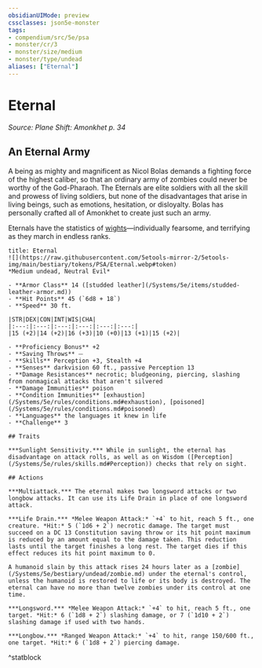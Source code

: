 ```yaml
---
obsidianUIMode: preview
cssclasses: json5e-monster
tags:
- compendium/src/5e/psa
- monster/cr/3
- monster/size/medium
- monster/type/undead
aliases: ["Eternal"]
---
```

# Eternal
*Source: Plane Shift: Amonkhet p. 34*  

## An Eternal Army

A being as mighty and magnificent as Nicol Bolas demands a fighting force of the highest caliber, so that an ordinary army of zombies could never be worthy of the God-Pharaoh. The Eternals are elite soldiers with all the skill and prowess of living soldiers, but none of the disadvantages that arise in living beings, such as emotions, hesitation, or disloyalty. Bolas has personally crafted all of Amonkhet to create just such an army.

Eternals have the statistics of [wights](/Systems/5e/bestiary/undead/wight.md)—individually fearsome, and terrifying as they march in endless ranks.

```ad-statblock
title: Eternal
![](https://raw.githubusercontent.com/5etools-mirror-2/5etools-img/main/bestiary/tokens/PSA/Eternal.webp#token)
*Medium undead, Neutral Evil*

- **Armor Class** 14 ([studded leather](/Systems/5e/items/studded-leather-armor.md))
- **Hit Points** 45 (`6d8 + 18`)
- **Speed** 30 ft.

|STR|DEX|CON|INT|WIS|CHA|
|:---:|:---:|:---:|:---:|:---:|:---:|
|15 (+2)|14 (+2)|16 (+3)|10 (+0)|13 (+1)|15 (+2)|

- **Proficiency Bonus** +2
- **Saving Throws** ⏤
- **Skills** Perception +3, Stealth +4
- **Senses** darkvision 60 ft., passive Perception 13
- **Damage Resistances** necrotic; bludgeoning, piercing, slashing from nonmagical attacks that aren't silvered
- **Damage Immunities** poison
- **Condition Immunities** [exhaustion](/Systems/5e/rules/conditions.md#exhaustion), [poisoned](/Systems/5e/rules/conditions.md#poisoned)
- **Languages** the languages it knew in life
- **Challenge** 3

## Traits

***Sunlight Sensitivity.*** While in sunlight, the eternal has disadvantage on attack rolls, as well as on Wisdom ([Perception](/Systems/5e/rules/skills.md#Perception)) checks that rely on sight.

## Actions

***Multiattack.*** The eternal makes two longsword attacks or two longbow attacks. It can use its Life Drain in place of one longsword attack.

***Life Drain.*** *Melee Weapon Attack:* `+4` to hit, reach 5 ft., one creature. *Hit:* 5 (`1d6 + 2`) necrotic damage. The target must succeed on a DC 13 Constitution saving throw or its hit point maximum is reduced by an amount equal to the damage taken. This reduction lasts until the target finishes a long rest. The target dies if this effect reduces its hit point maximum to 0.

A humanoid slain by this attack rises 24 hours later as a [zombie](/Systems/5e/bestiary/undead/zombie.md) under the eternal's control, unless the humanoid is restored to life or its body is destroyed. The eternal can have no more than twelve zombies under its control at one time.

***Longsword.*** *Melee Weapon Attack:* `+4` to hit, reach 5 ft., one target. *Hit:* 6 (`1d8 + 2`) slashing damage, or 7 (`1d10 + 2`) slashing damage if used with two hands.

***Longbow.*** *Ranged Weapon Attack:* `+4` to hit, range 150/600 ft., one target. *Hit:* 6 (`1d8 + 2`) piercing damage.
```
^statblock